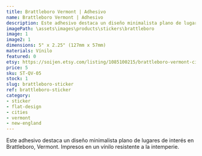 ```yaml
---
title: Brattleboro Vermont | Adhesivo
name: Brattleboro Vermont | Adhesivo
description: Este adhesivo destaca un diseño minimalista plano de lugares de interés en Brattleboro, Vermont. Impresos en un vínilo resistente a la intemperie.
imagePath: \assets\images\products\stickers\brattleboro
image: 1
image2: 1
dimensions: 5" x 2.25" (127mm x 57mm)
materials: Vínilo
featured: 0
etsy: https://soijen.etsy.com/listing/1085100215/brattleboro-vermont-cityscape-sticker?utm_source=Copy&utm_medium=ListingManager&utm_campaign=Share&utm_term=so.lmsm&share_time=1695258569651
price: 5
sku: ST-QV-05
stock: 1
slug: brattleboro-sticker
ref: brattleboro-sticker
category:
- sticker
- flat-design
- cities
- vermont
- new-england
---
```

Este adhesivo destaca un diseño minimalista plano de lugares de interés en Brattleboro, Vermont. Impresos en un vínilo resistente a la intemperie.
